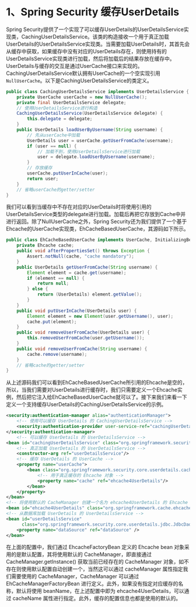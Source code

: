 # 1、Spring Security 缓存UserDetails

Spring Security提供了一个实现了可以缓存UserDetails的UserDetailsService实现类，CachingUserDetailsService。该类的构造接收一个用于真正加载UserDetails的UserDetailsService实现类。当需要加载UserDetails时，其首先会从缓存中获取，如果缓存中没有对应的UserDetails存在，则使用持有的UserDetailsService实现类进行加载，然后将加载后的结果存放在缓存中。UserDetails与缓存的交互是通过UserCache接口来实现的。CachingUserDetailsService默认拥有UserCache的一个空实现引用 `NullUserCache`。以下是CachingUserDetailsService的类定义。

```java
public class CachingUserDetailsService implements UserDetailsService {
    private UserCache userCache = new NullUserCache();
    private final UserDetailsService delegate;
	// 使用UserDetailsService进行构造
    CachingUserDetailsService(UserDetailsService delegate) {
        this.delegate = delegate;
    }
    public UserDetails loadUserByUsername(String username) {
        // 先从userCache中加载
        UserDetails user = userCache.getUserFromCache(username);
        if (user == null) {
            // 加载不到，使用UserDetailsService进行加载
            user = delegate.loadUserByUsername(username);
        }
        // 存放缓存
        userCache.putUserInCache(user);
        return user;
    }
    // 省略userCache的getter/setter
}
```

我们可以看到当缓存中不存在对应的UserDetails时将使用引用的UserDetailsService类型的delegate进行加载。加载后再把它存放到Cache中并进行返回。除了NullUserCache之外，Spring Security还为我们提供了一个基于Ehcache的UserCache实现类，EhCacheBasedUserCache，其源码如下所示。

```java
public class EhCacheBasedUserCache implements UserCache, InitializingBean {
    private Ehcache cache;
    public void afterPropertiesSet() throws Exception {
        Assert.notNull(cache, "cache mandatory");
    }
    public UserDetails getUserFromCache(String username) {
        Element element = cache.get(username);
        if (element == null) {
            return null;
        } else {
            return (UserDetails) element.getValue();
        }
    }
    public void putUserInCache(UserDetails user) {
        Element element = new Element(user.getUsername(), user);
        cache.put(element);
    }
    public void removeUserFromCache(UserDetails user) {
        this.removeUserFromCache(user.getUsername());
    }
    public void removeUserFromCache(String username) {
        cache.remove(username);
    }
	// 省略cache的getter/setter
}
```

 从上述源码我们可以看到EhCacheBasedUserCache所引用的Ehcache是空的，所以，当我们需要对UserDetails进行缓存时，我们只需要定义一个Ehcache实例，然后把它注入给EhCacheBasedUserCache就可以了。接下来我们来看一下定义一个支持缓存UserDetails的CachingUserDetailsService的示例。

```xml
<security:authentication-manager alias="authenticationManager">
    <!-- 使用可以缓存 UserDetails 的 CachingUserDetailsService -->
    <security:authentication-provider user-service-ref="cachingUserDetailsService" />
</security:authentication-manager>
	<!-- 可以缓存 UserDetails 的 UserDetailsService -->
<bean id="cachingUserDetailsService" class="org.springframework.security.config.authentication.CachingUserDetailsService">
    <!-- 真正加载 UserDetails 的 UserDetailsService -->
    <constructor-arg ref="userDetailsService"/>
    <!-- 缓存 UserDetails 的 UserCache -->
    <property name="userCache">
        <bean class="org.springframework.security.core.userdetails.cache.EhCacheBasedUserCache">
            <!-- 用于真正缓存的 Ehcache 对象 -->
            <property name="cache" ref="ehcache4UserDetails"/>
        </bean>
    </property>
</bean>
<!-- 将使用默认的 CacheManager 创建一个名为 ehcache4UserDetails 的 Ehcache 对象 -->
<bean id="ehcache4UserDetails" class="org.springframework.cache.ehcache.EhCacheFactoryBean"/>
<!-- 从数据库加载 UserDetails 的 UserDetailsService -->
<bean id="userDetailsService"
      class="org.springframework.security.core.userdetails.jdbc.JdbcDaoImpl">
    <property name="dataSource" ref="dataSource" />
</bean>
```

在上面的配置中，我们通过 EhcacheFactoryBean 定义的 Ehcache bean 对象采用的是默认配置，其将使用默认的 CacheManager，即直接通过 CacheManager.getInstance() 获取当前已经存在的 CacheManager 对象，如不存在则使用默认配置自动创建一个，当然这可以通过 cacheManager 属性指定我们需要使用的 CacheManager，CacheManager 可以通过 EhCacheManagerFactoryBean 进行定义。此外，如果没有指定对应缓存的名称，默认将使用 beanName，在上述配置中即为 ehcache4UserDetails，可以通过 cacheName 属性进行指定。此外，缓存的配置信息也都是使用的默认的。
